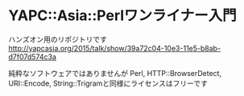 # YAPC::Asia::Perlワンライナー入門

ハンズオン用のリポジトリです
http://yapcasia.org/2015/talk/show/39a72c04-10e3-11e5-b8ab-d7f07d574c3a


純粋なソフトウェアではありませんが
Perl, HTTP::BrowserDetect, URI::Encode, String::Trigramと同様にライセンスはフリーです
